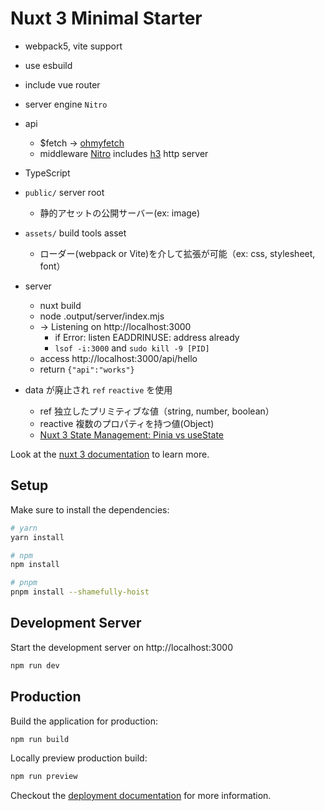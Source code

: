 # Nuxt 3 Minimal Starter

- webpack5, vite support
- use esbuild
- include vue router
- server engine `Nitro`
- api
  - $fetch -> [ohmyfetch](https://github.com/unjs/ohmyfetch)
  - middleware [Nitro](https://github.com/unjs/nitro) includes [h3](https://github.com/unjs/h3) http server
- TypeScript

- `public/` server root
  - 静的アセットの公開サーバー(ex: image)
- `assets/` build tools asset

  - ローダー(webpack or Vite)を介して拡張が可能（ex: css, stylesheet, font）

- server

  - nuxt build
  - node .output/server/index.mjs
  - -> Listening on http://localhost:3000
    - if Error: listen EADDRINUSE: address already
    - `lsof -i:3000` and `sudo kill -9 [PID]`
  - access http://localhost:3000/api/hello
  - return `{"api":"works"}`

- data が廃止され `ref` `reactive` を使用
  - ref 独立したプリミティブな値（string, number, boolean）
  - reactive 複数のプロパティを持つ値(Object)
  - [Nuxt 3 State Management: Pinia vs useState](https://www.vuemastery.com/blog/nuxt-3-state-mangement-pinia-vs-usestate/)

Look at the [nuxt 3 documentation](https://v3.nuxtjs.org) to learn more.

## Setup

Make sure to install the dependencies:

```bash
# yarn
yarn install

# npm
npm install

# pnpm
pnpm install --shamefully-hoist
```

## Development Server

Start the development server on http://localhost:3000

```bash
npm run dev
```

## Production

Build the application for production:

```bash
npm run build
```

Locally preview production build:

```bash
npm run preview
```

Checkout the [deployment documentation](https://v3.nuxtjs.org/guide/deploy/presets) for more information.
